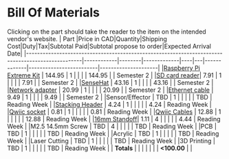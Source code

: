 # Bill Of Materials
Clicking on the part should take the reader to the item on the intended vendor's website.
| Part                                                                                             |Price in CAD|Quantity|Shipping Cost|Duty|Tax|Subtotal Paid|Subtotal propose to order|Expected Arrival Date|
|--------------------------------------------------------------------------------------------------|------------|--------|-------------|----|---|-------------|-------------------------|---------------------|
|[Raspberry Pi Extreme Kit](https://www.canakit.com/raspberry-pi-4-extreme-kit.html)               |     144.95 |      1 |             |    |   |      144.95 |                         |          Semester 2 |
|[SD card reader](https://www.digikey.ca/en/products/detail/sparkfun-electronics/COM-13004/6161756)|       7.91 |      1 |             |    |   |        7.91 |                         |          Semester 2 |
|[SenseHat](https://www.digikey.ca/en/products/detail/raspberry-pi/SENSE-HAT/6196429)              |      43.16 |      1 |             |    |   |       43.16 |                         |          Semester 2 |
|[Network adapter](https://www.amazon.ca/Cable-Matters-SuperSpeed-Gigabit-Ethernet/dp/B00BBD7NFU)  |      20.99 |      1 |             |    |   |       20.99 |                         |          Semester 2 |
|[Ethernet cable](https://www.amazon.ca/StarTech-com-Cat5e-Ethernet-Cable1-Snagless/dp/B0002XGHBQ) |       9.49 |      1 |             |    |   |        9.49 |                         |          Semester 2 |
|Sensor/Effector                                                                                   |        TBD |      1 |             |    |   |             |                     TBD |        Reading Week |
|[Stacking Header](https://www.digikey.ca/en/products/detail/adafruit-industries-llc/1979/6238003) |       4.24 |      1 |             |    |   |             |                    4.24 |        Reading Week |
|[Qwiic socket](https://www.digikey.ca/en/products/detail/sparkfun-electronics/PRT-14417/7652746)  |       0.81 |      1 |             |    |   |             |                    0.81 |        Reading Week |
|[Qwiic Cables](https://www.digikey.ca/en/products/detail/sparkfun-electronics/KIT-15081/9770723)  |      12.88 |      1 |             |    |   |             |                   12.88 |        Reading Week |
|[16mm Standoff](https://www.digikey.ca/en/products/detail/w%C3%BCrth-elektronik/971160151/6174641)|       1.11 |      4 |             |    |   |             |                    4.44 |        Reading Week |
|M2.5 14.5mm Screw                                                                                 |        TBD |      4 |             |    |   |             |                     TBD |        Reading Week |
|PCB                                                                                               |        TBD |      1 |             |    |   |             |                     TBD |        Reading Week |
|Acrylic                                                                                           |        TBD |      1 |             |    |   |             |                     TBD |        Reading Week |
|Laser Cutting                                                                                     |        TBD |      1 |             |    |   |             |                     TBD |        Reading Week |
|3D Printing                                                                                       |        TBD |      1 |             |    |   |             |                     TBD |        Reading Week |
| **Totals**                                                                                       |            |        |             |    |   |             |             **<100.00** |                     |
